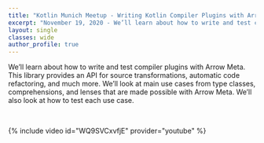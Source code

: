 ```yaml
---
title: "Kotlin Munich Meetup - Writing Kotlin Compiler Plugins with Arrow Meta"
excerpt: "November 19, 2020 - We’ll learn about how to write and test compiler plugins with Arrow Meta. This library provides an API for source transformations, automatic code refactoring, and much more."
layout: single
classes: wide
author_profile: true
---
```


We’ll learn about how to write and test compiler plugins with Arrow Meta. This library provides an API for source transformations, automatic code refactoring, and much more. We’ll look at main use cases from type classes, comprehensions, and lenses that are made possible with Arrow Meta. We’ll also look at how to test each use case.

<br/>

{% include video id="WQ9SVCxvfjE" provider="youtube" %}

<br/>

<script async class="speakerdeck-embed" data-id="d79c32b49ac840138d365f3d263eeb00" data-ratio="1.77777777777778" src="//speakerdeck.com/assets/embed.js"></script>
